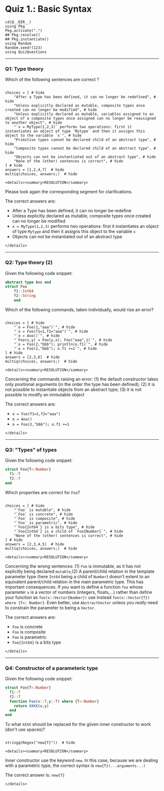 # Quiz 1.: Basic Syntax

```@setup q0109
cd(@__DIR__)    
using Pkg      
Pkg.activate(".")  
## Pkg.resolve()   
## Pkg.instantiate()
using Random
Random.seed!(123)
using QuizQuestions
```

--------------------------------------------------------------------------------
### Q1: Type theory

Which of the following sentences are correct ?

```@example q0109

choices = [ # hide
    "After a Type has been defined, it can no longer be redefined", # hide
    "Unless explicitly declared as mutable, composite types once created can no longer be modified", # hide
    "Unless explicitly declared as mutable, variables assigned to an object of a composite types once assigned can no longer be reassigned to another object", # hide
    "`x = MyType(1,2,3)` performs two operations: first it instantiates an object of type `Mytype` and then it assigns this object to the variable `x`", # hide
    "Primitive types cannot be declared child of an abstract type", # hide
    "Composite types cannot be declared child of an abstract type", # hide
    "Objects can not be instantiated out of an abstract type", # hide
    "None of the (other) sentences is correct", # hide
] # hide
answers = [1,2,4,7]  # hide
multiq(choices, answers;)  # hide

```

```@raw html
<details><summary>RESOLUTION</summary>
```

Please look again the corresponding segment for clarifications.

The correct answers are:
  - After a Type has been defined, it can no longer be redefine
  - Unless explicitly declared as mutable, composite types once created can no longer be modified
  - `x = MyType(1,2,3)` performs two operations: first it instantiates an object of type `Mytype` and then it assigns this object to the variable `x`
  - Objects can not be instantiated out of an abstract type

```@raw html
</details>
```

--------------------------------------------------------------------------------
### Q2: Type theory (2)

Given the following code snippet:

```julia
abstract type Aoo end
struct Foo
    f1::Int64
    f2::String
    end
```

Which of the following commands, taken individually, would rise an error?


```@example q0109

choices = [ # hide
    "`o = Foo(1,"aaa")`", # hide
    "`o = Foo(f1=1,f2="aaa")`", # hide
    "`o = Aoo()`", # hide
    "`Foo(x,y) = Foo(y,x); Foo("aaa",1)`", # hide
    "`o = Foo(2,"bbb"); println(o.f1)`", # hide
    "`o = Foo(2,"bbb"); o.f1 +=1`", # hide
] # hide
answers = [2,3,6]  # hide
multiq(choices, answers;)  # hide

```

```@raw html
<details><summary>RESOLUTION</summary>
```

Concerning the commands raising an error: (1) the default constructor takes only positional arguments (in the order the type has been defined); (2) it is not possible to instantiate objects from an abstract type; (3) it is not possible to modify an immutable object

The correct answers are:
  - `o = Foo(f1=1,f2="aaa")`
  - `o = Aoo()`
  - `o = Foo(2,"bbb"); o.f1 +=1`

```@raw html
</details>
```

--------------------------------------------------------------------------------
### Q3: "Types" of types

Given the following code snippet:

```julia
struct Foo{T<:Number}
  f1::T
  f2::T
end
```

Which properties are correct for `Foo`?

```@example q0109

choices = [ # hide
    "`Foo` is mutable", # hide
    "`Foo` is concrete", # hide
    "`Foo` is composite", # hide
    "`Foo` is parametric", # hide
    "`Foo{Int64`} is a bits type", # hide
    "`Foo{Int64`} is a child of `Foo{Number}`", # hide
    "None of the (other) sentences is correct", # hide
] # hide
answers = [2,3,4,5]  # hide
multiq(choices, answers;)  # hide

```

```@raw html
<details><summary>RESOLUTION</summary>
```

Concerning the wrong sentences: (1) `Foo` is immutable, as it has not explicitly being declared `mutable`,(2) A parent/child relation in the template parameter type (here `Int64` being a child of `Number`) doesn't extent to an equivalent parent/child relation in the main parametric type. This has important consequences. If you want to define a function `foo` whose parameter `x` is a vector of numbers (integers, floats,...) rather than define your function as `foo(x::Vector{Number})` use instead `foo(x::Vector{T}) where {T<: Number}`. Even better, use `AbstractVector` unless you _really_ need to constrain the parameter to being a `Vector`.

The correct answers are:
  - `Foo` is concrete
  - `Foo` is composite
  - `Foo` is parametric
  - `Foo{Int64}` is a bits type

```@raw html
</details>
```

--------------------------------------------------------------------------------
### Q4: Constructor of a parameteric type

Given the following code snippet:

```julia
struct Foo{T<:Number}
  f1::T
  f2::T
  function Foo(x::T,y::T) where {T<:Number}
    return XXXX(x,y)
  end
end
```

To what `XXXX` should be replaced for the giiven inner constructor to work (don't use spaces)?

```@example q0109

stringq(Regex("new{T}"))  # hide

```

```@raw html
<details><summary>RESOLUTION</summary>
```

Inner constructor use the keyword `new`. In this case, because we are dealing with a parametric type, the correct syntax is `new{T}(...arguments...)`

The correct answer is: `new{T}`

```@raw html
</details>
```






